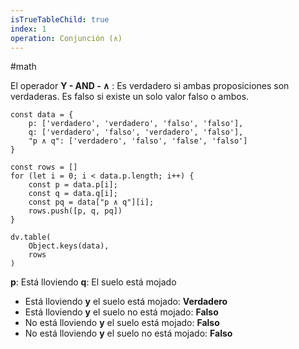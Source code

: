 ```yaml
---
isTrueTableChild: true
index: 1
operation: Conjunción (∧)
---
```


#math


El operador **Y - AND - ∧** : Es verdadero si ambas proposiciones son verdaderas. Es falso si existe un solo valor falso o ambos.

```dataviewjs
const data = {
    p: ['verdadero', 'verdadero', 'falso', 'falso'],
    q: ['verdadero', 'falso', 'verdadero', 'falso'],
    "p ∧ q": ['verdadero', 'falso', 'false', 'falso']
}

const rows = []
for (let i = 0; i < data.p.length; i++) {
    const p = data.p[i];
    const q = data.q[i];
    const pq = data["p ∧ q"][i];
    rows.push([p, q, pq])
}

dv.table(
    Object.keys(data),
    rows 
)
```

**p**: Está lloviendo
**q**: El suelo está mojado

 * Está lloviendo **y** el suelo está mojado: **Verdadero**
 * Está lloviendo **y** el suelo no está mojado: **Falso**
 * No está lloviendo **y** el suelo está mojado: **Falso**
 * No está lloviendo **y** el suelo no está mojado: **Falso**